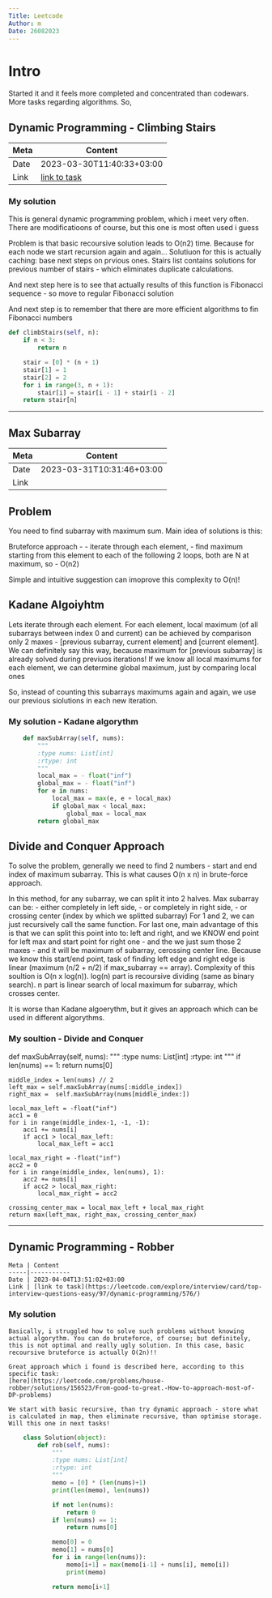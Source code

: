 ```yaml
---
Title: Leetcode
Author: m
Date: 26082023
---
```

# Intro
Started it and it feels more completed and concentrated than codewars. More tasks regarding algorithms. So,


## Dynamic Programming - Climbing Stairs

Meta | Content
-----|-----------
Date | 2023-03-30T11:40:33+03:00
Link | [link to task](https://leetcode.com/explore/interview/card/top-interview-questions-easy/97/dynamic-programming/569/)

### My solution

This is general dynamic programming problem, which i meet very often. There are modificatioons of course, but this one is most often used i guess

Problem is that basic recoursive solution leads to O(n2) time. Because for each node we start recursion again and again...
Solutiuon for this is actually caching: base next steps on prvious ones. Stairs list contains solutions for previous number of stairs - which eliminates duplicate calculations.

And next step here is to see that actually results of this function is Fibonacci sequence - so move to regular Fibonacci solution

And next step is to remember that there are more efficient algorithms to fin Fibonacci numbers

```python
def climbStairs(self, n):
    if n < 3:
        return n

    stair = [0] * (n + 1)
    stair[1] = 1
    stair[2] = 2
    for i in range(3, n + 1):
        stair[i] = stair[i - 1] + stair[i - 2]    
    return stair[n]
```

---

## Max Subarray

Meta | Content
-----|-----------
Date | 2023-03-31T10:31:46+03:00
Link |

## Problem

You need to find subarray with maximum sum. Main idea of solutions is this:

Bruteforce approach -
	- iterate through each element,
	- find maximum starting from this element to each of the following
2 loops, both are N at maximum, so - O(n2)

Simple and intuitive suggestion can imoprove this complexity to O(n)!

## Kadane Algoiyhtm

Lets iterate through each element. For each element, local maximum (of all subarrays between index 0 and current) can be achieved by comparison only 2 maxes - [previous subarray, current element] and [current element]. We can definitely say this way, because maximum for [previous subarray] is already solved during previuos iterations! If we know all local maximums for each element, we can determine global maximum, just by comparing local ones

So, instead of counting this subarrays maximums again and again, we use our previous siolutions in each new iteration.


### My solution - Kadane algorythm

```python
    def maxSubArray(self, nums):
        """
        :type nums: List[int]
        :rtype: int
        """
        local_max = - float("inf")
        global_max = - float("inf")
        for e in nums:
            local_max = max(e, e + local_max)
            if global_max < local_max:
                global_max = local_max
        return global_max
```

## Divide and Conquer Approach

To solve the problem, generally we need to find 2 numbers - start and end index of maximum subarray. This is what causes O(n x n) in brute-force approach.

In this method, for any subarray, we can split it into 2 halves. Max subarray can be:
	- either completely in left side,
	- or completely in right side,
	- or crossing center (index by which we splitted subarray)
For 1 and 2, we can just recursively call the same function. For last one, main advantage of this is that we can split this point into to: left and right, and we KNOW end point for left max and start point for right one - and the we just sum those 2 maxes - and it will be maximum of subarray, cerossing center line. Because we know this start/end point, task of finding left edge and right edge is linear (maximum (n/2 + n/2) if max_subarray == array).
Complexity of this soultion is O(n x log(n)). log(n) part is recoursive dividing (same as binary search). n part is linear search of local maximum for subarray, which crosses center.

It is worse than Kadane algoerythm, but it gives an approach which can be used in different algorythms.

### My soultion - Divide and Conquer

def maxSubArray(self, nums):
    """
    :type nums: List[int]
    :rtype: int
    """
    if len(nums) == 1:
        return nums[0]

    middle_index = len(nums) // 2
    left_max = self.maxSubArray(nums[:middle_index])
    right_max =  self.maxSubArray(nums[middle_index:])

    local_max_left = -float("inf")
    acc1 = 0
    for i in range(middle_index-1, -1, -1):
        acc1 += nums[i]
        if acc1 > local_max_left:
            local_max_left = acc1

    local_max_right = -float("inf")
    acc2 = 0
    for i in range(middle_index, len(nums), 1):
        acc2 += nums[i]
        if acc2 > local_max_right:
            local_max_right = acc2

    crossing_center_max = local_max_left + local_max_right
    return max(left_max, right_max, crossing_center_max)

----

## Dynamic Programming - Robber

    Meta | Content
    -----|-----------
    Date | 2023-04-04T13:51:02+03:00
    Link | [link to task](https://leetcode.com/explore/interview/card/top-interview-questions-easy/97/dynamic-programming/576/)

### My solution
    Basically, i struggled how to solve such problems without knowing actual algorythm. You can do bruteforce, of course; but definitely, this is not optimal and really ugly solution. In this case, basic recoursive bruteforce is actually O(2n)!!

    Great approach which i found is described here, according to this specific task:
    [here](https://leetcode.com/problems/house-robber/solutions/156523/From-good-to-great.-How-to-approach-most-of-DP-problems)

    We start with basic recursive, than try dynamic approach - store what is calculated in map, then eliminate recursive, than optimise storage. Will this one in next tasks!


```python
    class Solution(object):  
        def rob(self, nums):
            """
            :type nums: List[int]
            :rtype: int
            """
            memo = [0] * (len(nums)+1)
            print(len(memo), len(nums))

            if not len(nums):
                return 0
            if len(nums) == 1:
                return nums[0]

            memo[0] = 0
            memo[1] = nums[0]
            for i in range(len(nums)):
                memo[i+1] = max(memo[i-1] + nums[i], memo[i])
                print(memo)

            return memo[i+1]
```
